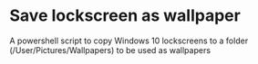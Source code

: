 # Save lockscreen as wallpaper

A powershell script to copy Windows 10 lockscreens to a folder (/User/Pictures/Wallpapers) to be used as wallpapers
